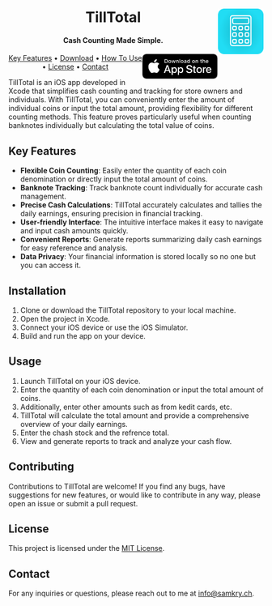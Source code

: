 
<h1 align="center">
  TillTotal
  <img src="Resources/AppIcon/TillTotalAppIcon.png" align="right" alt="App Icon" width="90" height="90">
</h1>

<h4 align="center">Cash Counting Made Simple.</h4>

<a href="https://apps.apple.com/us/app/tilltotal/id1560196220">
  <img src="Resources/AppStore/Download_on_the_App_Store_Badge_US-UK_RGB_blk_092917.svg" align="right" alt="Download on the App Store" width="150" height="50">
</a>

<p align="center">
  <a href="#key-features">Key Features</a> •
  <a href="https://apps.apple.com/ch/app/tilltotal/id6469705764">Download</a> •
  <a href="#installation">How To Use</a> •
  <a href="#license">License</a> •
  <a href="#contact">Contact</a>
</p>

TillTotal is an iOS app developed in Xcode that simplifies cash counting and tracking for store owners and individuals. With TillTotal, you can conveniently enter the amount of individual coins or input the total amount, providing flexibility for different counting methods. This feature proves particularly useful when counting banknotes individually but calculating the total value of coins.

## Key Features

- **Flexible Coin Counting**: Easily enter the quantity of each coin denomination or directly input the total amount of coins.
- **Banknote Tracking**: Track banknote count individually for accurate cash management.
- **Precise Cash Calculations**: TillTotal accurately calculates and tallies the daily earnings, ensuring precision in financial tracking.
- **User-friendly Interface**: The intuitive interface makes it easy to navigate and input cash amounts quickly.
- **Convenient Reports**: Generate reports summarizing daily cash earnings for easy reference and analysis.
- **Data Privacy**: Your financial information is stored locally so no one but you can access it.

## Installation

1. Clone or download the TillTotal repository to your local machine.
2. Open the project in Xcode.
3. Connect your iOS device or use the iOS Simulator.
4. Build and run the app on your device.

## Usage

1. Launch TillTotal on your iOS device.
2. Enter the quantity of each coin denomination or input the total amount of coins.
3. Additionally, enter other amounts such as from kedit cards, etc.
4. TillTotal will calculate the total amount and provide a comprehensive overview of your daily earnings.
5. Enter the chash stock and the refrence total.
6. View and generate reports to track and analyze your cash flow.

## Contributing

Contributions to TillTotal are welcome! If you find any bugs, have suggestions for new features, or would like to contribute in any way, please open an issue or submit a pull request.

## License

This project is licensed under the [MIT License](LICENSE).

## Contact

For any inquiries or questions, please reach out to me at info@samkry.ch.
